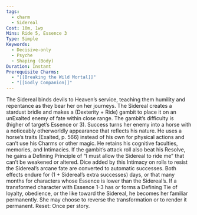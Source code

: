 ```yaml
---
tags:
  - charm
  - Sidereal
Cost: 10m, 1wp
Mins: Ride 5, Essence 3
Type: Simple
Keywords:
  - Decisive-only
  - Psyche
  - Shaping (Body)
Duration: Instant
Prerequisite Charms:
  - "[[Breaking the Wild Mortal]]"
  - "[[Godly Companion]]"
---
```

The Sidereal binds devils to Heaven’s service, teaching them humility and repentance as they bear her on her journeys. The Sidereal creates a stardust bridle and makes a (Dexterity + Ride) gambit to place it on an unExalted enemy of fate within close range. The gambit’s difficulty is (higher of target’s Essence or 3). Success turns her enemy into a horse with a noticeably otherworldly appearance that reflects his nature. He uses a horse’s traits (Exalted, p. 566) instead of his own for physical actions and can’t use his Charms or other magic. He retains his cognitive faculties, memories, and Intimacies. If the gambit’s attack roll also beat his Resolve, he gains a Defining Principle of “I must allow the Sidereal to ride me” that can’t be weakened or altered. Dice added by this Intimacy on rolls to resist the Sidereal’s arcane fate are converted to automatic successes. Both effects endure for (1 + Sidereal’s extra successes) days, or that many months for characters whose Essence is lower than the Sidereal’s. If a transformed character with Essence 1-3 has or forms a Defining Tie of loyalty, obedience, or the like toward the Sidereal, he becomes her familiar permanently. She may choose to reverse the transformation or to render it permanent. Reset: Once per story.